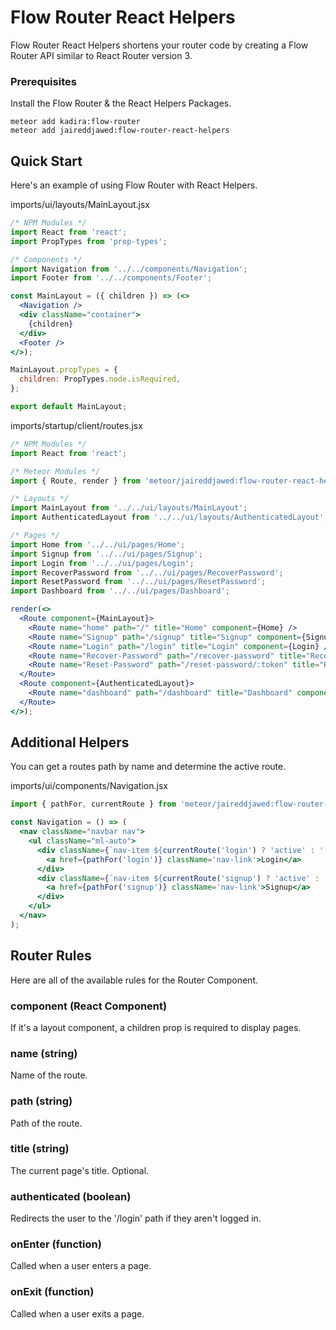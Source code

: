 # Flow Router React Helpers

Flow Router React Helpers shortens your router code by creating a Flow Router API similar to React Router version 3.

### Prerequisites

Install the Flow Router & the React Helpers Packages.

```
meteor add kadira:flow-router
meteor add jaireddjawed:flow-router-react-helpers
```

## Quick Start

Here's an example of using Flow Router with React Helpers.

imports/ui/layouts/MainLayout.jsx
```jsx
/* NPM Modules */
import React from 'react';
import PropTypes from 'prop-types';

/* Components */
import Navigation from '../../components/Navigation';
import Footer from '../../components/Footer';

const MainLayout = ({ children }) => (<>
  <Navigation />
  <div className="container">
    {children}
  </div>
  <Footer />
</>);

MainLayout.propTypes = {
  children: PropTypes.node.isRequired,
};

export default MainLayout;

```

imports/startup/client/routes.jsx

```jsx
/* NPM Modules */
import React from 'react';

/* Meteor Modules */
import { Route, render } from 'meteor/jaireddjawed:flow-router-react-helpers';

/* Layouts */
import MainLayout from '../../ui/layouts/MainLayout';
import AuthenticatedLayout from '../../ui/layouts/AuthenticatedLayout';

/* Pages */
import Home from '../../ui/pages/Home';
import Signup from '../../ui/pages/Signup';
import Login from '../../ui/pages/Login';
import RecoverPassword from '../../ui/pages/RecoverPassword';
import ResetPassword from '../../ui/pages/ResetPassword';
import Dashboard from '../../ui/pages/Dashboard';

render(<>
  <Route component={MainLayout}>
    <Route name="home" path="/" title="Home" component={Home} />
    <Route name="Signup" path="/signup" title="Signup" component={Signup} />
    <Route name="Login" path="/login" title="Login" component={Login} />
    <Route name="Recover-Password" path="/recover-password" title="Recover Password" component={RecoverPassword} />
    <Route name="Reset-Password" path="/reset-password/:token" title="Reset Password" component={ResetPassword} />
  </Route>
  <Route component={AuthenticatedLayout}>
    <Route name="dashboard" path="/dashboard" title="Dashboard" component={Dashboard} authenticated />
  </Route>
</>);
```

## Additional Helpers
You can get a routes path by name and determine the active route.

imports/ui/components/Navigation.jsx
```jsx
import { pathFor, currentRoute } from 'meteor/jaireddjawed:flow-router-react-helpers';

const Navigation = () => (
  <nav className="navbar nav">
    <ul className="ml-auto">
      <div className={`nav-item ${currentRoute('login') ? 'active' : ''}`}>
        <a href={pathFor('login')} className='nav-link'>Login</a>
      </div>
      <div className={`nav-item ${currentRoute('signup') ? 'active' : ''}`}>
        <a href={pathFor('signup')} className='nav-link'>Signup</a>
      </div>
    </ul>
  </nav>
);
```

## Router Rules

Here are all of the available rules for the Router Component.

### component (React Component)
If it's a layout component, a children prop is required to display pages.

### name (string)
Name of the route.

### path (string)
Path of the route.

### title (string)
The current page's title. Optional.

### authenticated (boolean)
Redirects the user to the '/login' path if they aren't logged in.

### onEnter (function)
Called when a user enters a page.

### onExit (function)
Called when a user exits a page.
